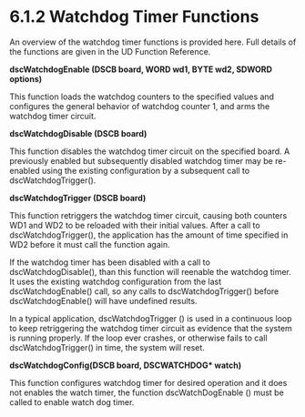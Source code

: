 # 6.1.2 Watchdog Timer Functions

An overview of the watchdog timer functions is provided here. Full details of the functions are given in the UD Function Reference.

**dscWatchdogEnable (DSCB board, WORD wd1, BYTE wd2, SDWORD options)**&#x20;

This function loads the watchdog counters to the specified values and configures the general behavior of watchdog counter 1, and arms the watchdog timer circuit.

**dscWatchdogDisable (DSCB board)**

This function disables the watchdog timer circuit on the specified board. A previously enabled but subsequently disabled watchdog timer may be re-enabled using the existing configuration by a subsequent call to dscWatchdogTrigger().

**dscWatchdogTrigger (DSCB board)**

This function retriggers the watchdog timer circuit, causing both counters WD1 and WD2 to be reloaded with their initial values. After a call to dscWatchdogTrigger(), the application has the amount of time specified in WD2 before it must call the function again.

If the watchdog timer has been disabled with a call to dscWatchdogDisable(), than this function will reenable the watchdog timer. It uses the existing watchdog configuration from the last dscWatchdogEnable() call, so any calls to dscWatchdogTrigger() before dscWatchdogEnable() will have undefined results.

In a typical application, dscWatchdogTrigger () is used in a continuous loop to keep retriggering the watchdog timer circuit as evidence that the system is running properly. If the loop ever crashes, or otherwise fails to call dscWatchdogTrigger() in time, the system will reset.

**dscWatchdogConfig(DSCB board, DSCWATCHDOG\* watch)**

This function configures watchdog timer for desired operation and it does not enables the watch timer, the function dscWatchDogEnable () must be called to enable watch dog timer.
